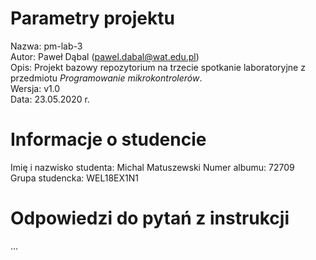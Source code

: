# Parametry projektu

Nazwa: pm-lab-3  
Autor: Paweł Dąbal (pawel.dabal@wat.edu.pl)  
Opis: Projekt bazowy repozytorium na trzecie spotkanie laboratoryjne z przedmiotu _Programowanie mikrokontrolerów_.  
Wersja: v1.0  
Data: 23.05.2020 r.

# Informacje o studencie

Imię i nazwisko studenta: Michal Matuszewski 
Numer albumu: 72709  
Grupa studencka: WEL18EX1N1

# Odpowiedzi do pytań z instrukcji
...
